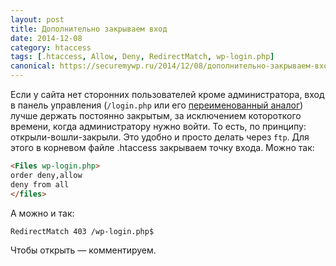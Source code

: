 ```yaml
---
layout: post
title: Дополнительно закрываем вход
date: 2014-12-08
category: htaccess
tags: [.htaccess, Allow, Deny, RedirectMatch, wp-login.php]
canonical: https://securemywp.ru/2014/12/08/дополнительно-закрываем-вход/
---
```


Если у сайта нет сторонних пользователей кроме администратора, вход в панель управления (`/login.php` или его [переименованный аналог](https://securemywp.ru/2014/12/08/переименовываем-wp-login-php/)) лучше держать постоянно закрытым, за исключением котороткого времени, когда администратору нужно войти. То есть, по принципу: открыли-вошли-закрыли. Это удобно и просто делать через `ftp`.
Для этого в корневом файле .htaccess закрываем точку входа. Можно так:

```html
<Files wp-login.php>
order deny,allow
deny from all
</files>
```

А можно и так:

```
RedirectMatch 403 /wp-login.php$
```

Чтобы открыть — комментируем.
